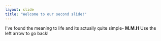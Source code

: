 ```yaml
---
layout: slide
title: "Welcome to our second slide!"
---
```

I've found the meaning to life and its actually quite simple- **M.M.H**
Use the left arrow to go back!
